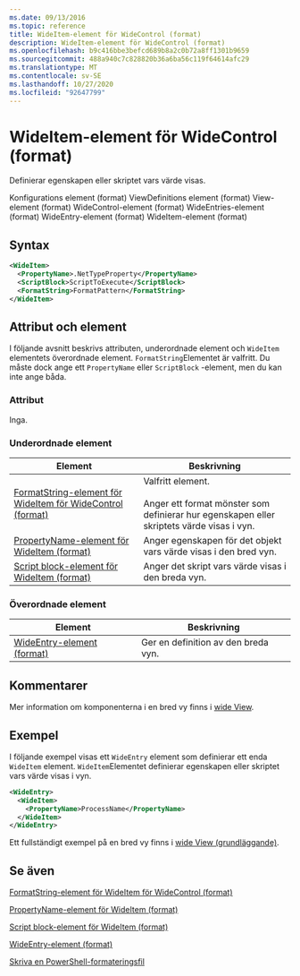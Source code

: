 ```yaml
---
ms.date: 09/13/2016
ms.topic: reference
title: WideItem-element för WideControl (format)
description: WideItem-element för WideControl (format)
ms.openlocfilehash: b9c416bbe3befcd689b8a2c0b72a8ff1301b9659
ms.sourcegitcommit: 488a940c7c828820b36a6ba56c119f64614afc29
ms.translationtype: MT
ms.contentlocale: sv-SE
ms.lasthandoff: 10/27/2020
ms.locfileid: "92647799"
---
```

# <a name="wideitem-element-for-widecontrol-format"></a>WideItem-element för WideControl (format)

Definierar egenskapen eller skriptet vars värde visas.

Konfigurations element (format) ViewDefinitions element (format) View-element (format) WideControl-element (format) WideEntries-element (format) WideEntry-element (format) WideItem-element (format)

## <a name="syntax"></a>Syntax

```xml
<WideItem>
  <PropertyName>.NetTypeProperty</PropertyName>
  <ScriptBlock>ScriptToExecute</ScriptBlock>
  <FormatString>FormatPattern</FormatString>
</WideItem>
```

## <a name="attributes-and-elements"></a>Attribut och element

I följande avsnitt beskrivs attributen, underordnade element och `WideItem` elementets överordnade element. `FormatString`Elementet är valfritt. Du måste dock ange ett `PropertyName` eller `ScriptBlock` -element, men du kan inte ange båda.

### <a name="attributes"></a>Attribut

Inga.

### <a name="child-elements"></a>Underordnade element

|Element|Beskrivning|
|-------------|-----------------|
|[FormatString-element för WideItem för WideControl (format)](./formatstring-element-for-wideitem-for-widecontrol-format.md)|Valfritt element.<br /><br /> Anger ett format mönster som definierar hur egenskapen eller skriptets värde visas i vyn.|
|[PropertyName-element för WideItem (format)](./propertyname-element-for-wideitem-for-widecontrol-format.md)|Anger egenskapen för det objekt vars värde visas i den bred vyn.|
|[Script block-element för WideItem (format)](./scriptblock-element-for-wideitem-for-widecontrol-format.md)|Anger det skript vars värde visas i den breda vyn.|

### <a name="parent-elements"></a>Överordnade element

|Element|Beskrivning|
|-------------|-----------------|
|[WideEntry-element (format)](./wideentry-element-for-widecontrol-format.md)|Ger en definition av den breda vyn.|

## <a name="remarks"></a>Kommentarer

Mer information om komponenterna i en bred vy finns i [wide View](./creating-a-wide-view.md).

## <a name="example"></a>Exempel

I följande exempel visas ett `WideEntry` element som definierar ett enda `WideItem` element. `WideItem`Elementet definierar egenskapen eller skriptet vars värde visas i vyn.

```xml
<WideEntry>
  <WideItem>
    <PropertyName>ProcessName</PropertyName>
  </WideItem>
</WideEntry>
```

Ett fullständigt exempel på en bred vy finns i [wide View (grundläggande)](./wide-view-basic.md).

## <a name="see-also"></a>Se även

[FormatString-element för WideItem för WideControl (format)](./formatstring-element-for-wideitem-for-widecontrol-format.md)

[PropertyName-element för WideItem (format)](./propertyname-element-for-wideitem-for-widecontrol-format.md)

[Script block-element för WideItem (format)](./scriptblock-element-for-wideitem-for-widecontrol-format.md)

[WideEntry-element (format)](./wideentry-element-for-widecontrol-format.md)

[Skriva en PowerShell-formateringsfil](./writing-a-powershell-formatting-file.md)
